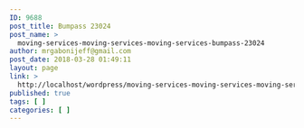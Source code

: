 ```yaml
---
ID: 9688
post_title: Bumpass 23024
post_name: >
  moving-services-moving-services-moving-services-bumpass-23024
author: mrgabonijeff@gmail.com
post_date: 2018-03-28 01:49:11
layout: page
link: >
  http://localhost/wordpress/moving-services-moving-services-moving-services-bumpass-23024/
published: true
tags: [ ]
categories: [ ]
---
```

